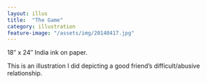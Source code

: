 ```yaml
---
layout: illus
title:  "The Game"
category: illustration
feature-image: "/assets/img/20140417.jpg"
---
```


18″ x 24″ India ink on paper.

This is an illustration I did depicting a good friend’s difficult/abusive relationship.
